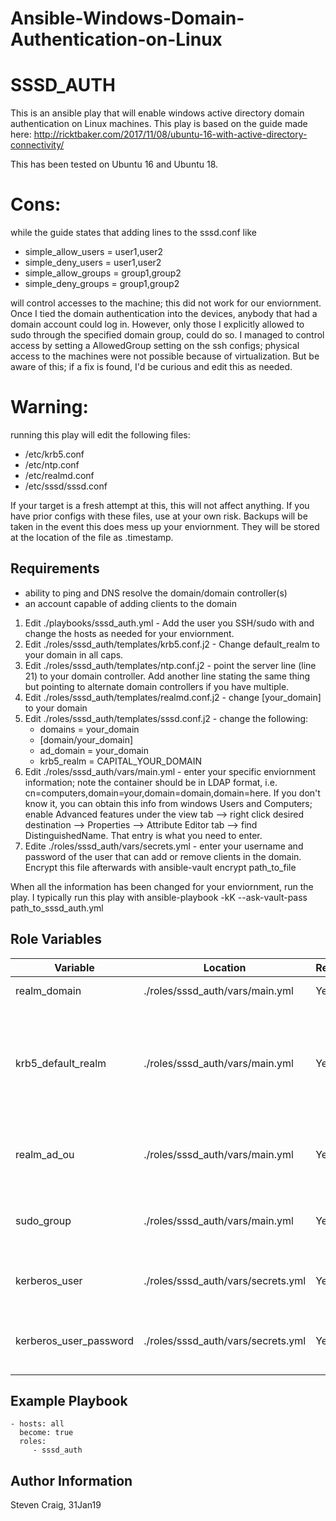 # Ansible-Windows-Domain-Authentication-on-Linux

SSSD_AUTH
=========

This is an ansible play that will enable windows active directory domain authentication on Linux machines. This play is based on the guide made here: http://ricktbaker.com/2017/11/08/ubuntu-16-with-active-directory-connectivity/

This has been tested on Ubuntu 16 and Ubuntu 18.

# Cons:
while the guide states that adding lines to the sssd.conf like
 - simple_allow_users = user1,user2
 - simple_deny_users = user1,user2
 - simple_allow_groups = group1,group2
 - simple_deny_groups = group1,group2

will control accesses to the machine; this did not work for our enviornment. Once I tied the domain authentication into the devices, anybody that had a domain account could log in. However, only those I explicitly allowed to sudo through the specified domain group, could do so. I managed to control access by setting a AllowedGroup setting on the ssh configs; physical access to the machines were not possible because of virtualization. But be aware of this; if a fix is found, I'd be curious and edit this as needed.

# Warning:
running this play will edit the following files:
- /etc/krb5.conf
- /etc/ntp.conf
- /etc/realmd.conf
- /etc/sssd/sssd.conf

If your target is a fresh attempt at this, this will not affect anything. If you have prior configs with these files, use at your own risk. Backups will be taken in the event this does mess up your enviornment. They will be stored at the location of the file as <file>.timestamp.

Requirements
------------

- ability to ping and DNS resolve the domain/domain controller(s)
- an account capable of adding clients to the domain

1. Edit ./playbooks/sssd_auth.yml - Add the user you SSH/sudo with and change the hosts as needed for your enviornment.
2. Edit ./roles/sssd_auth/templates/krb5.conf.j2 - Change default_realm to your domain in all caps.
3. Edit ./roles/sssd_auth/templates/ntp.conf.j2 - point the server line (line 21) to your domain controller. Add another line stating the same thing but pointing to alternate domain controllers if you have multiple.
4. Edit ./roles/sssd_auth/templates/realmd.conf.j2 - change [your_domain] to your domain
5. Edit ./roles/sssd_auth/templates/sssd.conf.j2 - change the following:
   - domains = your_domain
   - [domain/your_domain]
   - ad_domain = your_domain
   - krb5_realm = CAPITAL_YOUR_DOMAIN
6. Edit ./roles/sssd_auth/vars/main.yml - enter your specific enviornment information; note the container should be in LDAP format, i.e. cn=computers,domain=your,domain=domain,domain=here. If you don't know it, you can obtain this info from windows Users and Computers; enable Advanced features under the view tab -->  right click desired destination --> Properties --> Attribute Editor tab --> find DistinguishedName. That entry is what you need to enter.
7. Edite ./roles/sssd_auth/vars/secrets.yml - enter your username and password of the user that can add or remove clients in the domain. Encrypt this file afterwards with ansible-vault encrypt path_to_file

When all the information has been changed for your enviornment, run the play. I typically run this play with ansible-playbook -kK --ask-vault-pass path_to_sssd_auth.yml

Role Variables
--------------

| Variable  | Location | Required | Default | Description
| ------------- | ------------- | ------------- | ------------- | ------------- |
| realm_domain  | ./roles/sssd_auth/vars/main.yml | Yes  | N/A | used to hold your domain |
| krb5_default_realm  | ./roles/sssd_auth/vars/main.yml | Yes  | N/A | where the kerberos authentication occurs (typically same as realm_domain). Must be in all CAPS. |
| realm_ad_ou | ./roles/sssd_auth/vars/main.yml |Yes | N/A | the OU or CN (in LDAP form) to place the PC when joined to the domain |
| sudo_group | ./roles/sssd_auth/vars/main.yml |Yes | N/A | Adds the specified group to allow the ability to sudo|
| kerberos_user | ./roles/sssd_auth/vars/secrets.yml | Yes | N/A | The user that can add computers to the domain |
| kerberos_user_password | ./roles/sssd_auth/vars/secrets.yml | Yes | N/A | The password of the user that can add computers to the domain |


Example Playbook
----------------

    - hosts: all
      become: true
      roles:
         - sssd_auth

Author Information
------------------

Steven Craig, 31Jan19
